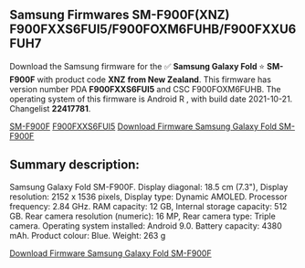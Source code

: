 <h2>Samsung Firmwares SM-F900F(XNZ) F900FXXS6FUI5/F900FOXM6FUHB/F900FXXU6FUH7</h2>
Download the Samsung firmware for the ✅ <strong>Samsung Galaxy Fold </strong> ⭐ <strong>SM-F900F</strong> with product code <strong>XNZ</strong> <strong> from New Zealand</strong>. This firmware has version number PDA <strong>F900FXXS6FUI5</strong> and CSC F900FOXM6FUHB. The operating system of this firmware is Android R , with build date 2021-10-21. Changelist <strong>22417781</strong>.


[SM-F900F](https://samfirm.shop/samsung/model/SM-F900F)
[F900FXXS6FUI5](https://samfirm.shop/samsung/pda/F900FXXS6FUI5)
[Download Firmware Samsung Galaxy Fold SM-F900F](https://samfirm.shop/samsung/firmware/466966)
<h2>Summary description:</h2>
<p>Samsung Galaxy Fold SM-F900F. Display diagonal: 18.5 cm (7.3"), Display resolution: 2152 x 1536 pixels, Display type: Dynamic AMOLED. Processor frequency: 2.84 GHz. RAM capacity: 12 GB, Internal storage capacity: 512 GB. Rear camera resolution (numeric): 16 MP, Rear camera type: Triple camera. Operating system installed: Android 9.0. Battery capacity: 4380 mAh. Product colour: Blue. Weight: 263 g</p>


[Download Firmware Samsung Galaxy Fold SM-F900F](https://samfirm.shop/samsung/firmware/466966)

